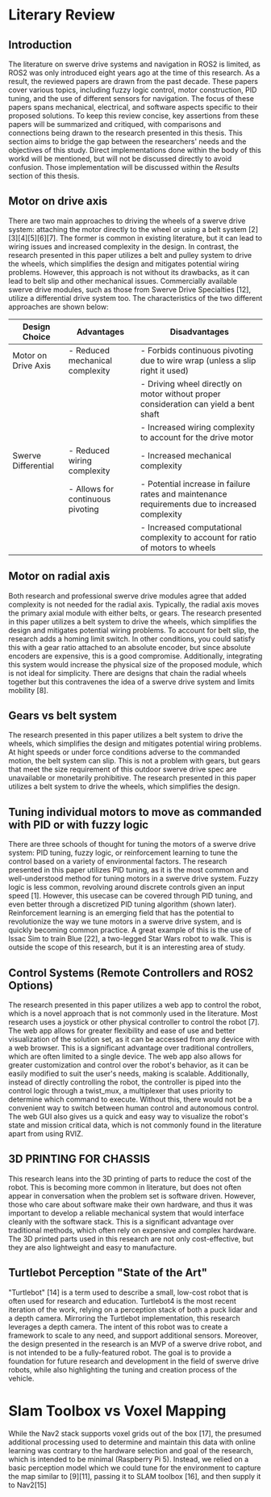 

# Literary Review

## Introduction

The literature on swerve drive systems and navigation in ROS2 is limited, as ROS2 was only introduced eight years ago at the time of this research. As a result, the reviewed papers are drawn from the past decade. These papers cover various topics, including fuzzy logic control, motor construction, PID tuning, and the use of different sensors for navigation. The focus of these papers spans mechanical, electrical, and software aspects specific to their proposed solutions. To keep this review concise, key assertions from these papers will be summarized and critiqued, with comparisons and connections being drawn to the research presented in this thesis. This section aims to bridge the gap between the researchers' needs and the objectives of this study. Direct implementations done within the body of this workd will be mentioned, but will not be discussed directly to avoid confusion. Those implementation will be discussed within the *Results* section of this thesis.

## Motor on drive axis

There are two main approaches to driving the wheels of a swerve drive system: attaching the motor directly to the wheel or using a belt system [2][3][4][5][6][7]. The former is common in existing literature, but it can lead to wiring issues and increased complexity in the design. In contrast, the research presented in this paper utilizes a belt and pulley system to drive the wheels, which simplifies the design and mitigates potential wiring problems. However, this approach is not without its drawbacks, as it can lead to belt slip and other mechanical issues. Commercially available swerve drive modules, such as those from Swerve Drive Specialties [12], utilize a differential drive system too. The characteristics of the two different approaches are shown below:

| Design Choice                    | Advantages                               | Disadvantages                                                                                      |
|----------------------------------|------------------------------------------|----------------------------------------------------------------------------------------------------|
| Motor on Drive Axis              | - Reduced mechanical complexity          | - Forbids continuous pivoting due to wire wrap (unless a slip right it used)                       |
|                                  |                                          | - Driving wheel directly on motor without proper consideration can yield a bent shaft              |
|                                  |                                          | - Increased wiring complexity to account for the drive motor                                       |
| Swerve Differential              | - Reduced wiring complexity              | - Increased mechanical complexity                                                                  |
|                                  | - Allows for continuous pivoting         | - Potential increase in failure rates and maintenance requirements due to increased complexity     |
|                                  |                                          | - Increased computational complexity to account for ratio of motors to wheels                      |

## Motor on radial axis

Both research and professional swerve drive modules agree that added complexity is not needed for the radial axis. Typically, the radial axis moves the primary axial module with either belts, or gears. The research presented in this paper utilizes a belt system to drive the wheels, which simplifies the design and mitigates potential wiring problems. To account for belt slip, the research adds a homing limit switch. In other conditions, you could satisfy this with a gear ratio attached to an absolute encoder, but since absolute encoders are expensive, this is a good compromise. Additionally, integrating this system would increase the physical size of the proposed module, which is not ideal for simplicity. There are designs that chain the radial wheels together but this contravenes the idea of a swerve drive system and limits mobility [8].

## Gears vs belt system

The research presented in this paper utilizes a belt system to drive the wheels, which simplifies the design and mitigates potential wiring problems. At hight speeds or under force conditions adverse to the commanded motion, the belt system can slip. This is not a problem with gears, but gears that meet the size requirement of this outdoor swerve drive spec are unavailable or monetarily prohibitive. The research presented in this paper utilizes a belt system to drive the wheels, which simplifies the design.

## Tuning individual motors to move as commanded with PID or with fuzzy logic

There are three schools of thought for tuning the motors of a swerve drive system: PID tuning, fuzzy logic, or reinforcement learning to tune the control based on a variety of environmental factors. The research presented in this paper utilizes PID tuning, as it is the most common and well-understood method for tuning motors in a swerve drive system. Fuzzy logic is less common, revolving around discrete controls given an input speed [1]. However, this usecase can be covered through PID tuning, and even better through a discretized PID tuning algorithm (shown later). Reinforcement learning is an emerging field that has the potential to revolutionize the way we tune motors in a swerve drive system, and is quickly becoming common practice. A great example of this is the use of Issac Sim to train Blue [22], a two-legged Star Wars robot to walk. This is outside the scope of this research, but it is an interesting area of study.

## Control Systems (Remote Controllers and ROS2 Options)

The research presented in this paper utilizes a web app to control the robot, which is a novel approach that is not commonly used in the literature. Most research uses a joystick or other physical controller to control the robot [7]. The web app allows for greater flexibility and ease of use and better visualization of the solution set, as it can be accessed from any device with a web browser. This is a significant advantage over traditional controllers, which are often limited to a single device. The web app also allows for greater customization and control over the robot's behavior, as it can be easily modified to suit the user's needs, making is scalable. Additionally, instead of directly controlling the robot, the controller is piped into the control logic through a twist_mux, a multiplexer that uses priority to determine which command to execute. Without this, there would not be a convenient way to switch between human control and autonomous control. The web GUI also gives us a quick and easy way to visualize the robot's state and mission critical data, which is not commonly found in the literature apart from using RVIZ.

## 3D PRINTING FOR CHASSIS

This research leans into the 3D printing of parts to reduce the cost of the robot. This is becoming more common in literature, but does not often appear in conversation when the problem set is software driven. However, those who care about software make their own hardware, and thus it was important to develop a reliable mechanical system that would interface cleanly with the software stack. This is a significant advantage over traditional methods, which often rely on expensive and complex hardware. The 3D printed parts used in this research are not only cost-effective, but they are also lightweight and easy to manufacture. 

## Turtlebot Perception "State of the Art"

"Turtlebot" [14] is a term used to describe a small, low-cost robot that is often used for research and education. Turtlebot4 is the most recent iteration of the work, relying on a perception stack of both a puck lidar and a depth camera. Mirroring the Turtlebot implementation, this research leverages a depth camera. The intent of this robot was to create a framework to scale to any need, and support additional sensors. Moreover, the design presented in the research is an MVP of a swerve drive robot, and is not intended to be a fully-featured robot. The goal is to provide a foundation for future research and development in the field of swerve drive robots, while also highlighting the tuning and creation process of the vehicle.

# Slam Toolbox vs Voxel Mapping

While the Nav2 stack supports voxel grids out of the box [17], the presumed additional processing used to determine and maintain this data with online learning was contrary to the hardware selection and goal of the research, which is intended to be minimal (Raspberry Pi 5). Instead, we relied on a basic perception model which we could tune for the environment to capture the map similar to [9][11], passing it to SLAM toolbox [16], and then supply it to Nav2[15]